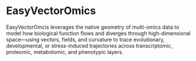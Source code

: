 # EasyVectorOmics
EasyVectorOmcis leverages the native geometry of multi-omics data to model how biological function flows and diverges through high-dimensional space—using vectors, fields, and curvature to trace evolutionary, developmental, or stress-induced trajectories across transcriptomic, proteomic, metabolomic, and phenotypic layers.
